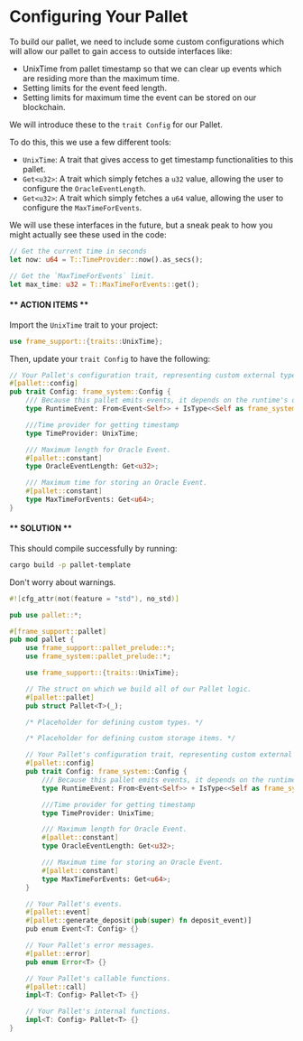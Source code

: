 # Configuring Your Pallet

To build our pallet, we need to include some custom configurations which will allow our pallet to gain access to outside interfaces like:

* UnixTime from pallet timestamp so that we can clear up events which are residing more than the maximum time. 
* Setting limits for the event feed length.
* Setting limits for maximum time the event can be stored on our blockchain.

We will introduce these to the `trait Config` for our Pallet.

To do this, this we use a few different tools:

* `UnixTime`: A trait that gives access to get timestamp functionalities to this pallet.
* `Get<u32>`: A trait which simply fetches a `u32` value, allowing the user to configure the `OracleEventLength`.
* `Get<u32>`: A trait which simply fetches a `u64` value, allowing the user to configure the `MaxTimeForEvents`.

We will use these interfaces in the future, but a sneak peak to how you might actually see these used in the code:

```rust
// Get the current time in seconds
let now: u64 = T::TimeProvider::now().as_secs();

// Get the `MaxTimeForEvents` limit.
let max_time: u32 = T::MaxTimeForEvents::get();

```

<!-- slide:break -->

<!-- tabs:start -->

#### ** ACTION ITEMS **

Import the `UnixTime` trait to your project:

```rust
use frame_support::{traits::UnixTime};
```

Then, update your `trait Config` to have the following:

```rust
// Your Pallet's configuration trait, representing custom external types and interfaces.
#[pallet::config]
pub trait Config: frame_system::Config {
	/// Because this pallet emits events, it depends on the runtime's definition of an event.
	type RuntimeEvent: From<Event<Self>> + IsType<<Self as frame_system::Config>::RuntimeEvent>;

	///Time provider for getting timestamp
	type TimeProvider: UnixTime;

	/// Maximum length for Oracle Event.
	#[pallet::constant]
	type OracleEventLength: Get<u32>;

	/// Maximum time for storing an Oracle Event.
	#[pallet::constant]
	type MaxTimeForEvents: Get<u64>;
}
```

#### ** SOLUTION **

This should compile successfully by running:

```bash
cargo build -p pallet-template
```

Don't worry about warnings.

```rust
#![cfg_attr(not(feature = "std"), no_std)]

pub use pallet::*;

#[frame_support::pallet]
pub mod pallet {
	use frame_support::pallet_prelude::*;
	use frame_system::pallet_prelude::*;

	use frame_support::{traits::UnixTime};

	// The struct on which we build all of our Pallet logic.
	#[pallet::pallet]
	pub struct Pallet<T>(_);

	/* Placeholder for defining custom types. */

	/* Placeholder for defining custom storage items. */

	// Your Pallet's configuration trait, representing custom external types and interfaces.
	#[pallet::config]
	pub trait Config: frame_system::Config {
		/// Because this pallet emits events, it depends on the runtime's definition of an event.
		type RuntimeEvent: From<Event<Self>> + IsType<<Self as frame_system::Config>::RuntimeEvent>;

		///Time provider for getting timestamp
		type TimeProvider: UnixTime;

		/// Maximum length for Oracle Event.
		#[pallet::constant]
		type OracleEventLength: Get<u32>;

		/// Maximum time for storing an Oracle Event.
		#[pallet::constant]
		type MaxTimeForEvents: Get<u64>;
	}

	// Your Pallet's events.
	#[pallet::event]
	#[pallet::generate_deposit(pub(super) fn deposit_event)]
	pub enum Event<T: Config> {}

	// Your Pallet's error messages.
	#[pallet::error]
	pub enum Error<T> {}

	// Your Pallet's callable functions.
	#[pallet::call]
	impl<T: Config> Pallet<T> {}

	// Your Pallet's internal functions.
	impl<T: Config> Pallet<T> {}
}
```

<!-- tabs:end -->

